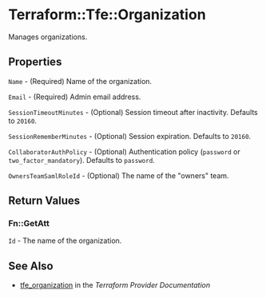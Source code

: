 # Terraform::Tfe::Organization

Manages organizations.

## Properties

`Name` - (Required) Name of the organization.

`Email` - (Required) Admin email address.

`SessionTimeoutMinutes` - (Optional) Session timeout after inactivity.
Defaults to `20160`.

`SessionRememberMinutes` - (Optional) Session expiration. Defaults to
`20160`.

`CollaboratorAuthPolicy` - (Optional) Authentication policy (`password`
or `two_factor_mandatory`). Defaults to `password`.

`OwnersTeamSamlRoleId` - (Optional) The name of the "owners" team.


## Return Values

### Fn::GetAtt

`Id` - The name of the organization.

## See Also

* [tfe_organization](https://www.terraform.io/docs/providers/tfe/r/organization.html) in the _Terraform Provider Documentation_